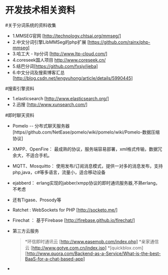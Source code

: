 开发技术相关资料
====

#关于分词系统的资料收集

  * 1.MMSEG官网 [http://technology.chtsai.org/mmseg/]  
  * 2.中文分词引擎LibMMSeg的php扩展 [https://github.com/rainx/php-mmseg]
  * 3.哈工大 - ltp分词 [http://www.ltp-cloud.com/]
  * 4.coreseek国人项目 http://www.coreseek.cn/
  * 5.结巴分词[https://github.com/fxsjy/jieba]
  * 6.中文分词及搜索博客汇总 [http://blog.csdn.net/lengyuhong/article/details/5990445]
 
#搜索引擎资料
  * 1.elasticsearch [http://www.elasticsearch.org/]
  * 2.迅搜 [http://www.xunsearch.com/]
  
#即时聊天资料
  * Pomelo -- 分布式聊天服务器 [https//github.com/NetEase/pomelo/wiki/pomelo/wiki/Pomelo-数据压缩协议]
  * XMPP、OpenFire： 最成熟的协议，服务端容易部署，xml格式传输，数据冗余大，不适合手机。
  * MQTT、Mosquitto： 使用发布/订阅消息模式，提供一对多的消息发布，支持php,java，c#等多语言，流量小，适合移动设备
  * ejabberd： erlang实现的jabber/xmpp协议的即时通讯服务器,不熟erlang，不考虑
  * 还有Tigase、Prosody等
  * Ratchet : WebSockets for PHP  [http://socketo.me/]
  * Firechat ： 基于Firebase [http://firebase.github.io/firechat/]
  
  * 第三方云服务 

      >*环信即时通讯云 [http://www.easemob.com/index.php]
      >*亲家通信云 [http://www.gotye.com.cn/index.jsp] 
      >*[quickblox.com] [http://www.quora.com/Backend-as-a-Service/What-is-the-best-BaaS-for-a-chat-based-app]
  * 
